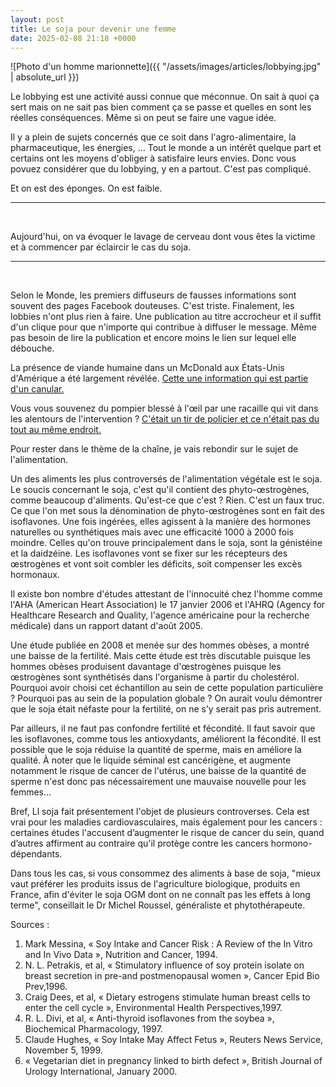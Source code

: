 ```yaml
---
layout: post
title: Le soja pour devenir une femme
date: 2025-02-08 21:18 +0000
---
```


![Photo d'un homme marionnette]({{ "/assets/images/articles/lobbying.jpg" | absolute_url }})

Le lobbying est une activité aussi connue que méconnue. On sait à quoi ça sert
mais on ne sait pas bien comment ça se passe et quelles en sont les réelles
conséquences. Même si on peut se faire une vague idée.

Il y a plein de sujets concernés que ce soit dans l'agro-alimentaire, la
pharmaceutique, les énergies, … Tout le monde a un intérêt quelque part et
certains ont les moyens d'obliger à satisfaire leurs envies. Donc vous povuez
considérer que du lobbying, y en a partout. C'est pas compliqué.

Et on est des éponges. On est faible.

---
<br>

Aujourd'hui, on va évoquer le lavage de cerveau dont vous
êtes la victime et à commencer par éclaircir le cas du soja.

---
<br>

Selon le Monde, les premiers diffuseurs de fausses informations sont souvent des
pages Facebook douteuses. C'est triste. Finalement, les lobbies n'ont plus rien à faire. Une publication
au titre accrocheur et il suffit d'un clique pour que n'importe qui contribue à
diffuser le message. Même pas besoin de lire la publication et encore moins le
lien sur lequel elle débouche.

La présence de viande humaine dans un McDonald aux États-Unis d'Amérique a été
largement révélée. [Cette une information qui est partie d'un
canular.](https://www.snopes.com/media/notnews/humanmeat.asp)

Vous vous souvenez du pompier blessé à l'œil par une racaille qui vit dans les
alentours de l'intervention ? [C'était un tir de policier et ce n'était pas du
tout au même
endroit.](http://www.lemonde.fr/les-decodeurs/article/2017/02/28/l-intox-du-pompier-a-l-il-creve-par-la-racaille_5086948_4355770.html)

Pour rester dans le thème de la chaîne, je vais rebondir sur le sujet de
l'alimentation.

Un des aliments les plus controversés de l'alimentation végétale est le soja. Le
soucis concernant le soja, c'est qu'il contient des phyto-œstrogènes, comme
beaucoup d'aliments. Qu'est-ce que c'est ? Rien. C'est un faux truc. Ce que l'on
met sous la dénomination de phyto-œstrogènes sont en fait des isoflavones. Une
fois ingérées, elles agissent à la manière des hormones naturelles ou
synthétiques mais avec une efficacité 1000 à 2000 fois moindre. Celles qu'on
trouve principalement dans le soja, sont la génistéine et la daidzéine. Les
isoflavones vont se fixer sur les récepteurs des œstrogènes et vont soit combler
les déficits, soit compenser les excès hormonaux.

Il existe bon nombre d'études attestant de l'innocuité chez l'homme comme
l'AHA (American Heart Association) le 17 janvier 2006 et l'AHRQ (Agency for
Healthcare Research and Quality, l'agence américaine pour la recherche médicale) dans un rapport datant d'août 2005.

Une étude publiée en 2008 et menée sur des hommes obèses, a montré une baisse de
la fertilité. Mais cette étude est très discutable puisque les hommes obèses
produisent davantage d'œstrogènes puisque les œstrogènes sont synthétisés dans
l'organisme à partir du cholestérol. Pourquoi avoir choisi cet échantillon au
sein de cette population particulière ? Pourquoi pas au sein de la population
globale ? On aurait voulu démontrer que le soja était néfaste pour la fertilité,
on ne s’y serait pas pris autrement.

Par ailleurs, il ne faut pas confondre fertilité et fécondité. Il faut savoir
que les isoflavones, comme tous les antioxydants, améliorent la fécondité. Il
est possible que le soja réduise la quantité de sperme, mais en améliore la
qualité. À noter que le liquide séminal est cancérigène, et augmente notamment
le risque de cancer de l'utérus, une baisse de la quantité de sperme n'est donc
pas nécessairement une mauvaise nouvelle pour les femmes…

Bref, Ll soja fait présentement l'objet de plusieurs controverses. Cela est vrai
pour les maladies cardiovasculaires, mais également pour les cancers : certaines
études l'accusent d’augmenter le risque de cancer du sein, quand d’autres
affirment au contraire qu'il protège contre les cancers hormono-dépendants. 

Dans tous les cas, si vous consommez des aliments à base de soja, "mieux vaut
préférer les produits issus de l'agriculture biologique, produits en France,
afin d'éviter le soja OGM dont on ne connaît pas les effets à long terme",
conseillait le Dr Michel Roussel, généraliste et phytothérapeute.

Sources :

1. Mark Messina, « Soy Intake and Cancer Risk :
A Review of the In Vitro and In Vivo Data », Nutrition and Cancer, 1994.
2. N. L. Petrakis, et al, « Stimulatory influence of soy
protein isolate on breast secretion in pre-and postmenopausal women », Cancer
Epid Bio Prev,1996.
3. Craig Dees, et al, « Dietary estrogens stimulate human breast cells to enter
the cell cycle », Environmental Health Perspectives,1997.
4. R. L. Divi, et al, « Anti-thyroid isoflavones from the
soybea », Biochemical Pharmacology, 1997.
5. Claude Hughes, « Soy Intake May Affect Fetus », Reuters News Service,
November 5, 1999.
6. « Vegetarian diet in pregnancy linked to birth defect », British Journal of
   Urology International, January 2000.

